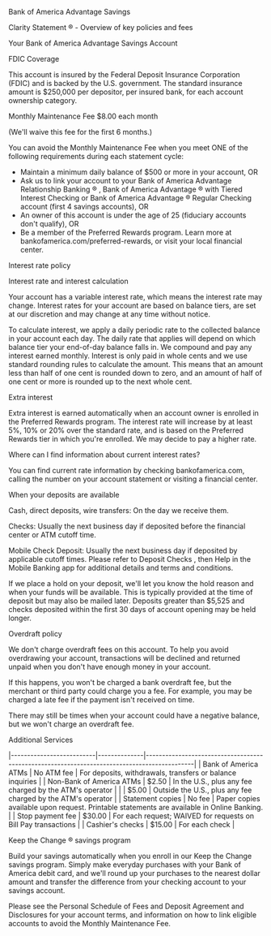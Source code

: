 Bank of America Advantage Savings

Clarity Statement ® - Overview of key policies and fees

Your Bank of America Advantage Savings Account

FDIC Coverage

This account is insured by the Federal Deposit Insurance Corporation (FDIC) and is backed by the U.S. government. The standard insurance amount is $250,000 per depositor, per insured bank, for each account ownership category.

Monthly Maintenance Fee
$8.00 each month

(We'll waive this fee for the first 6 months.)

You can avoid the Monthly Maintenance Fee when you meet ONE of the following requirements during each statement cycle:

- Maintain a minimum daily balance of $500 or more in your account, OR
- Ask us to link your account to your Bank of America Advantage Relationship Banking ® , Bank of America Advantage ® with Tiered Interest Checking or Bank of America Advantage ® Regular Checking account (first 4 savings accounts), OR
- An owner of this account is under the age of 25 (fiduciary accounts don't qualify), OR
- Be a member of the Preferred Rewards program. Learn more at bankofamerica.com/preferred-rewards, or visit your local financial center.

Interest rate policy

Interest rate and interest calculation

Your account has a variable interest rate, which means the interest rate may change. Interest rates for your account are based on balance tiers, are set at our discretion and may change at any time without notice.

To calculate interest, we apply a daily periodic rate to the collected balance in your account each day. The daily rate that applies will depend on which balance tier your end-of-day balance falls in. We compound and pay any interest earned monthly. Interest is only paid in whole cents and we use standard rounding rules to calculate the amount. This means that an amount less than half of one cent is rounded down to zero, and an amount of half of one cent or more is rounded up to the next whole cent.

Extra interest

Extra interest is earned automatically when an account owner is enrolled in the Preferred Rewards program. The interest rate will increase by at least 5%, 10% or 20% over the standard rate, and is based on the Preferred Rewards tier in which you're enrolled. We may decide to pay a higher rate.

Where can I find information about current interest rates?

You can find current rate information by checking bankofamerica.com, calling the number on your account statement or visiting a financial center.

When your deposits are available

Cash, direct deposits, wire transfers: On the day we receive them.

Checks: Usually the next business day if deposited before the financial center or ATM cutoff time.

Mobile Check Deposit: Usually the next business day if deposited by applicable cutoff times. Please refer to Deposit Checks , then Help in the Mobile Banking app for additional details and terms and conditions.

If we place a hold on your deposit, we'll let you know the hold reason and when your funds will be available. This is typically provided at the time of deposit but may also be mailed later. Deposits greater than $5,525 and checks deposited within the first 30 days of account opening may be held longer.

Overdraft policy

We don't charge overdraft fees on this account. To help you avoid overdrawing your account, transactions will be declined and returned unpaid when you don't have enough money in your account.

If this happens, you won't be charged a bank overdraft fee, but the merchant or third party could charge you a fee. For example, you may be charged a late fee if the payment isn't received on time.

There may still be times when your account could have a negative balance, but we won't charge an overdraft fee.

Additional Services

|--------------------------|--------------|---------------------------------------------------------------------------------------------|
| Bank of America ATMs     | No ATM fee   | For deposits, withdrawals, transfers or balance inquiries                                   |
| Non-Bank of America ATMs | $2.50        | In the U.S., plus any fee charged by the ATM's operator                                     |
|                          | $5.00        | Outside the U.S., plus any fee charged by the ATM's operator                                |
| Statement copies         | No fee       | Paper copies available upon request. Printable statements are available in Online  Banking. |
| Stop payment fee         | $30.00       | For each request; WAIVED for requests on Bill Pay transactions                              |
| Cashier's checks         | $15.00       | For each check                                                                              |

Keep the Change ® savings program

Build your savings automatically when you enroll in our Keep the Change savings program. Simply make everyday purchases with your Bank of America debit card, and we'll round up your purchases to the nearest dollar amount and transfer the difference from your checking account to your savings account.

Please see the Personal Schedule of Fees and Deposit Agreement and Disclosures for your account terms, and information on how to link eligible accounts to avoid the Monthly Maintenance Fee.